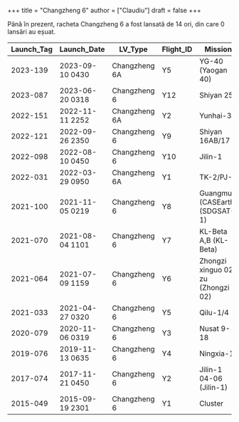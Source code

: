 +++
title = "Changzheng 6"
author = ["Claudiu"]
draft = false
+++

Până în prezent, racheta Changzheng 6 a fost lansată de 14 ori, din care 0 lansări au eșuat.

| Launch_Tag | Launch_Date     | LV_Type       | Flight_ID | Mission                           | Launch_Site | Country | Outcome |
|------------|-----------------|---------------|-----------|-----------------------------------|-------------|---------|---------|
| 2023-139   | 2023-09-10 0430 | Changzheng 6A | Y5        | YG-40 (Yaogan 40)                 | TYSC LC16   | CN      | S       |
| 2023-087   | 2023-06-20 0318 | Changzheng 6  | Y12       | Shiyan 25                         | TYSC LC16   | CN      | S       |
| 2022-151   | 2022-11-11 2252 | Changzheng 6A | Y2        | Yunhai-3                          | TYSC LC9A   | CN      | S       |
| 2022-121   | 2022-09-26 2350 | Changzheng 6  | Y9        | Shiyan 16AB/17                    | TYSC LC16   | CN      | S       |
| 2022-098   | 2022-08-10 0450 | Changzheng 6  | Y10       | Jilin-1                           | TYSC LC9    | CN      | S       |
| 2022-031   | 2022-03-29 0950 | Changzheng 6A | Y1        | TK-2/PJ-2                         | TYSC LC9A   | CN      | S       |
| 2021-100   | 2021-11-05 0219 | Changzheng 6  | Y8        | Guangmu (CASEarth) (SDGSAT-1)     | TYSC LC16   | CN      | S       |
| 2021-070   | 2021-08-04 1101 | Changzheng 6  | Y7        | KL-Beta A,B (KL-Beta)             | TYSC LC16   | CN      | S       |
| 2021-064   | 2021-07-09 1159 | Changzheng 6  | Y6        | Zhongzi xinguo 02 zu (Zhongzi 02) | TYSC LC16   | CN      | S       |
| 2021-033   | 2021-04-27 0320 | Changzheng 6  | Y5        | Qilu-1/4                          | TYSC LC16   | CN      | S       |
| 2020-079   | 2020-11-06 0319 | Changzheng 6  | Y3        | Nusat 9-18                        | TYSC LC16   | CN      | S       |
| 2019-076   | 2019-11-13 0635 | Changzheng 6  | Y4        | Ningxia-1                         | TYSC LC16   | CN      | S       |
| 2017-074   | 2017-11-21 0450 | Changzheng 6  | Y2        | Jilin-1 04-06 (Jilin-1)           | TYSC LC16   | CN      | S       |
| 2015-049   | 2015-09-19 2301 | Changzheng 6  | Y1        | Cluster                           | TYSC LC16   | CN      | S       |
